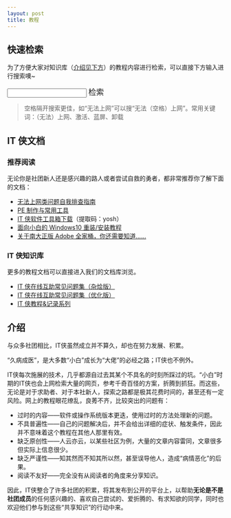 ```yaml
---
layout: post
title: 教程
---
```


## 快速检索

为了方便大家对知识库（<a href="#docintro">介绍见下方</a>）的教程内容进行检索，可以直接下方输入进行搜索噢~

<form>
  <input id="doc-search-input" style="color: #272727">
  <a id= "doc-search-button" class="button small"><font size="4">检索</font></a>
</form>

<script>
  // 一个简单粗暴的搜索 by某个萌新 ╮(╯▽╰)╭
  // 被另一个萌新更新了一下
  document.querySelector('#doc-search-button').addEventListener('click', () => {
    var text = document.querySelector('#doc-search-input').value;
    if (!text) return;
    var q = encodeURIComponent(text);
    window.open('https://www.yuque.com/search?scope=itxia&q=' + q);
  });
</script>

> 空格隔开搜索更佳，如“无法上网”可以搜“无法（空格）上网”。常用关键词：（无法）上网、激活、蓝屏、卸载

## IT 侠文档

### 推荐阅读

无论你是社团新人还是感兴趣的路人或者尝试自救的勇者，都非常推荐你了解下面的文档：

- [无法上网类问题自我排查指南](https://www.yuque.com/itxia/help/network_problem)
- [PE 制作与常用工具](https://www.yuque.com/itxia/help/itxia_toolkits)
- [IT 侠软件工具箱下载](https://pan.baidu.com/s/1D_YV4T-Lv43jF8bWD72SoA)（提取码：yosh）
- [面向小白的 Windows10 重装/安装教程](https://www.yuque.com/itxia/article/install_win10_from_scratch)
- [关于南大正版 Adobe 全家桶，你还需要知道……](https://www.yuque.com/itxia/article/nju_adobe_tips)

### IT 侠知识库

更多的教程文档可以直接进入我们的文档库浏览。

- [IT 侠在线互助常见问题集（杂烩版）](https://www.yuque.com/itxia/timdoc/help_original)
- [IT 侠在线互助常见问题集（优化版）](https://www.yuque.com/itxia/help)
- [IT 侠教程&记录系列](https://www.yuque.com/itxia/article)

## <span id="docintro">介绍</span>

<p>与众多社团相比，IT侠虽然成立并不算久，却也在努力发展、积累。</p>

<p>“久病成医”，是大多数“小白”成长为“大佬”的必经之路；IT侠也不例外。</p>

<p>IT侠每次施展的技术，几乎都源自过去其某个不具名的时刻所踩过的坑。“小白”时期的IT侠也会上网检索大量的网页，参考千奇百怪的方案，折腾到抓狂。而这些，无论是对于求助者、对于本社新人，探索之路都是极其花费时间的，甚至还有一定风险。网上的教程眼花缭乱，良莠不齐，比较突出的问题有：</p>

- 过时的内容——软件或操作系统版本更迭，使用过时的方法处理新的问题。
- 不具普遍性——自己的问题解决后，并不会给出详细的症状、触发条件，因此并不意味着这个教程在其他人那里有效。
- 缺乏原创性——人云亦云，以某些社区为例，大量的文章内容雷同，文章很多但实际上信息很少。
- 缺乏严谨性——知其然而不知其所以然，甚至误导他人，造成“病情恶化”的后果。
- 阅读不友好——完全没有从阅读者的角度来分享知识。

<p>因此，IT侠整合了许多社团的积累，将其发布到公开的平台上，以帮助<b>无论是不是社团成员</b>的任何感兴趣的、喜欢自己尝试的、爱折腾的、有求知欲的同学，同时也欢迎他们参与到这些“共享知识”的行动中来。</p>

